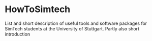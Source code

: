# HowToSimtech

List and short description of useful tools and software packages for SimTech students at the University of Stuttgart.
Partly also short introduction
